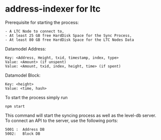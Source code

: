 # address-indexer for ltc

Prerequisite for starting the process:

```
- A LTC Node to connect to,
- At least 25 GB free HardDisk Space for the Sync Process,
- At least 80 GB free HardDisk Space for the LTC Nodes Data
```

Datamodel Address:
```
Key: <Address, Height, txid, timestamp, index, type> 
Value: <Amount> (if unspent)
Value: <Amount, txid, index, height, time> (if spent)
```
Datamodel Block:
```
Key: <height> 
Value: <time, hash> 
```


To start the process simply run 

```
npm start
```

This command will start the syncing process as well as the level-db server. To connect an API to the server, use the following ports:


```
5001 :  Address DB
5002:   Block DB
```

